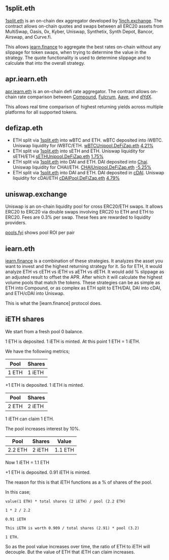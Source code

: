 ## 1split.eth

[1split.eth](https://etherscan.io/address/1split.eth#code) is an on-chain dex aggregator developed by [1inch.exchange](https://1inch.exchange/). The contract allows on-chain quotes and swaps between all ERC20 assets from MultiSwap, Oasis, 0x, Kyber, Uniswap, Synthetix, Synth Depot, Bancor, Airswap, and Curve.fi.

This allows [iearn.finance](https://iearn.finance) to aggregate the best rates on-chain without any slippage for token swaps, when trying to determine the value in the strategy. The quote functionality is used to determine slippage and to calculate that into the overall strategy.

## apr.iearn.eth

[apr.iearn.eth](https://etherscan.io/address/0x97ff4a1b787ade6b94cca95b61f79417c673331d#code) is an on-chain defi rate aggregator. The contract allows on-chain rate comparison between [Compound](http://compound.finance), [Fulcrum](https://fulcrum.trade/), [Aave](http://aave.com/), and [dYdX](http://dydx.exchange/).

This allows real time comparison of highest returning yields across multiple platforms for all supported tokens.


## defizap.eth

* ETH split via [1split.eth](https://etherscan.io/address/1split.eth#code) into wBTC and ETH. wBTC deposited into iWBTC. Uniswap liquidity for iWBTC/ETH. [wBTCUnipool.DeFiZap.eth](https://defizap.com/zaps/unipoolwbtc) [4.21%](https://pools.fyi/#/returns/0x4d2f5cfba55ae412221182d8475bc85799a5644b)
* ETH split via [1split.eth](https://etherscan.io/address/1split.eth#code) into sETH and ETH. Uniswap liquidity for sETH/ETH [sETHUnipool.DeFiZap.eth](https://defizap.com/zaps/unipoolseth) [1.75%](https://pools.fyi/#/returns/0xe9cf7887b93150d4f2da7dfc6d502b216438f244)
* ETH split via [1split.eth](https://etherscan.io/address/1split.eth#code) into DAI and ETH. DAI deposited into [Chai](https://chai.money/). Uniswap liquidity for CHAI/ETH. [CHAIUnipool.DeFiZap.eth](https://defizap.com/zaps/unipoolchai) [-5.25%](https://pools.fyi/#/returns/0x6c3942b383bc3d0efd3f36efa1cbe7c8e12c8a2b?period=30)
* ETH split via [1split.eth](https://etherscan.io/address/1split.eth#code) into DAI and ETH. DAI deposited in [cDAI](https://compound.finance/). Uniswap liquidity for cDAI/ETH [cDAIPool.DeFiZap.eth](https://defizap.com/zaps/unipoolcdai) [4.79%](https://pools.fyi/#/returns/0x34E89740adF97C3A9D3f63Cc2cE4a914382c230b?period=30)

## uniswap.exchange

Uniswap is an on-chain liquidity pool for cross ERC20/ETH swaps. It allows ERC20 to ERC20 via double swaps involving ERC20 to ETH and ETH to ERC20. Fees are 0.3% per swap. These fees are rewarded to liquidity providers.

[pools.fyi](https://pools.fyi/#/) shows pool ROI per pair

## iearn.eth

[iearn.finance](https://iearn.finance) is a combination of these strategies. It analyzes the asset you want to invest and the highest returning strategy for it. So for ETH, it would analyze ETH vs cETH vs iETH vs aETH vs dETH. It would add % slippage as an adjusted result to offset the APR. After which it will calculate the highest volume pools that match the tokens. These strategies can be as simple as ETH into Compound, or as complex as ETH split to ETH/DAI, DAI into cDAI, and ETH/cDAI into Uniswap.

This is what the [iearn.finance] protocol does.

## iETH shares

We start from a fresh pool 0 balance.

1 ETH is deposited. 1 iETH is minted. At this point 1 ETH = 1 iETH.

We have the following metrics;

| Pool | Shares |
| -- | -- |
| 1 ETH | 1 iETH |

+1 ETH is deposited. 1 iETH is minted.

| Pool | Shares |
| -- | -- |
| 2 ETH | 2 iETH |

1 iETH can claim 1 ETH.

The pool increases interest by 10%.

| Pool | Shares | Value |
| -- | -- | -- |
| 2.2 ETH | 2 iETH | 1.1 ETH |

Now 1 iETH = 1.1 ETH

+1 ETH is deposited. 0.91 iETH is minted.

The reason for this is that iETH functions as a % of shares of the pool.

In this case;

```
value(1 ETH) * total shares (2 iETH) / pool (2.2 ETH)

1 * 2 / 2.2

0.91 iETH

This iETH is worth 0.909 / total shares (2.91) * pool (3.2)

1 ETH.
```

So as the pool value increases over time, the ratio of ETH to iETH will decouple. But the value of ETH that iETH can claim increases.
